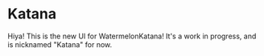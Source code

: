 # Katana

Hiya! This is the new UI for WatermelonKatana! It's a work in progress, and is nicknamed "Katana" for now.